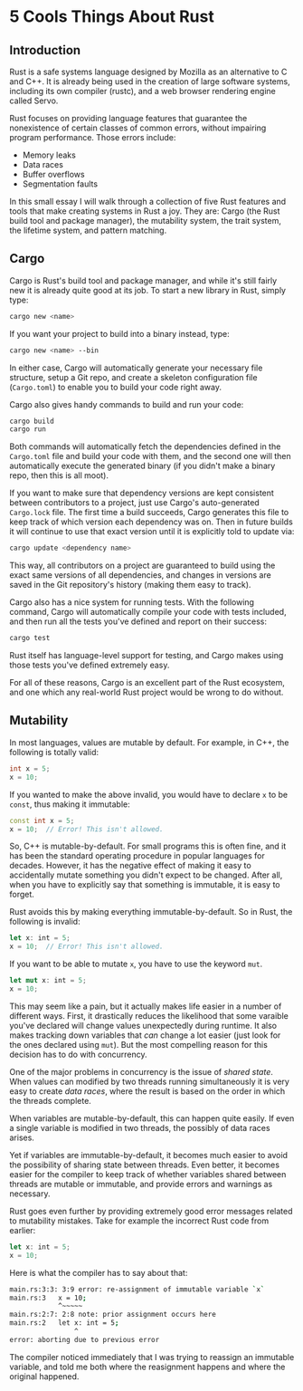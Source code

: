 # 5 Cools Things About Rust

## Introduction

Rust is a safe systems language designed by Mozilla as an alternative to C and
C++. It is already being used in the creation of large software systems,
including its own compiler (rustc), and a web browser rendering engine called
Servo.

Rust focuses on providing language features that guarantee the nonexistence of
certain classes of common errors, without impairing program performance. Those
errors include:

- Memory leaks
- Data races
- Buffer overflows
- Segmentation faults

In this small essay I will walk through a collection of five Rust features and
tools that make creating systems in Rust a joy. They are: Cargo (the Rust
build tool and package manager), the mutability system, the trait system, the
lifetime system, and pattern matching.

## Cargo

Cargo is Rust's build tool and package manager, and while it's still fairly new
it is already quite good at its job. To start a new library in Rust, simply
type:

```bash
cargo new <name>
```

If you want your project to build into a binary instead, type:

```bash
cargo new <name> --bin
```

In either case, Cargo will automatically generate your necessary file structure,
setup a Git repo, and create a skeleton configuration file (`Cargo.toml`) to
enable you to build your code right away.

Cargo also gives handy commands to build and run your code:

```bash
cargo build
cargo run
```

Both commands will automatically fetch the dependencies defined in the
`Cargo.toml` file and build your code with them, and the second one will then
automatically execute the generated binary (if you didn't make a binary repo,
then this is all moot).

If you want to make sure that dependency versions are kept consistent between
contributors to a project, just use Cargo's auto-generated `Cargo.lock` file.
The first time a build succeeds, Cargo generates this file to keep track of
which version each dependency was on. Then in future builds it will continue to
use that exact version until it is explicitly told to update via:

```bash
cargo update <dependency name>
```

This way, all contributors on a project are guaranteed to build using the exact
same versions of all dependencies, and changes in versions are saved in the Git
repository's history (making them easy to track).

Cargo also has a nice system for running tests. With the following command,
Cargo will automatically compile your code with tests included, and then run
all the tests you've defined and report on their success:

```bash
cargo test
```

Rust itself has language-level support for testing, and Cargo makes using those
tests you've defined extremely easy.

For all of these reasons, Cargo is an excellent part of the Rust ecosystem, and
one which any real-world Rust project would be wrong to do without.

## Mutability

In most languages, values are mutable by default. For example, in C++, the
following is totally valid:

```c++
int x = 5;
x = 10;
```

If you wanted to make the above invalid, you would have to declare `x` to be
`const`, thus making it immutable:

```c++
const int x = 5;
x = 10;  // Error! This isn't allowed.
```

So, C++ is mutable-by-default. For small programs this is often fine, and it has
been the standard operating procedure in popular languages for decades. However,
it has the negative effect of making it easy to accidentally mutate something
you didn't expect to be changed. After all, when you have to explicitly say that
something is immutable, it is easy to forget.

Rust avoids this by making everything immutable-by-default. So in Rust, the
following is invalid:

```rust
let x: int = 5;
x = 10;  // Error! This isn't allowed.
```

If you want to be able to mutate `x`, you have to use the keyword `mut`.

```rust
let mut x: int = 5;
x = 10;
```

This may seem like a pain, but it actually makes life easier in a number of
different ways. First, it drastically reduces the likelihood that some varaible
you've declared will change values unexpectedly during runtime. It also makes
tracking down variables that _can_ change a lot easier (just look for the ones
declared using `mut`). But the most compelling reason for this decision has to
do with concurrency.

One of the major problems in concurrency is the issue of _shared state_. When
values can modified by two threads running simultaneously it is very easy to
create _data races_, where the result is based on the order in which the
threads complete.

When variables are mutable-by-default, this can happen quite easily. If even a
single variable is modified in two threads, the possibly of data races arises.

Yet if variables are immutable-by-default, it becomes much easier to avoid the
possibility of sharing state between threads. Even better, it becomes easier for
the compiler to keep track of whether variables shared between threads are
mutable or immutable, and provide errors and warnings as necessary.

Rust goes even further by providing extremely good error messages related to
mutability mistakes. Take for example the incorrect Rust code from earlier:

```rust
let x: int = 5;
x = 10;
```

Here is what the compiler has to say about that:

```bash
main.rs:3:3: 3:9 error: re-assignment of immutable variable `x`
main.rs:3   x = 10;
            ^~~~~~
main.rs:2:7: 2:8 note: prior assignment occurs here
main.rs:2   let x: int = 5;
                ^
error: aborting due to previous error
```

The compiler noticed immediately that I was trying to reassign an immutable
variable, and told me both where the reasignment happens and where the original
happened.

